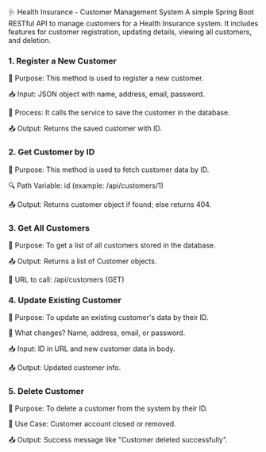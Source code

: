 🩺 Health Insurance - Customer Management System
A simple Spring Boot RESTful API to manage customers for a Health Insurance system. It includes features for customer registration, updating details, viewing all customers, and deletion.

### 1. Register a New Customer
📌 Purpose: This method is used to register a new customer.

📥 Input: JSON object with name, address, email, password.

💾 Process: It calls the service to save the customer in the database.

📤 Output: Returns the saved customer with ID.


### 2. Get Customer by ID
 📌 Purpose: This method is used to fetch customer data by ID.

🔍 Path Variable: id (example: /api/customers/1)

📤 Output: Returns customer object if found; else returns 404.

### 3. Get All Customers
📌 Purpose: To get a list of all customers stored in the database.

📤 Output: Returns a list of Customer objects.

📍 URL to call: /api/customers (GET)


### 4. Update Existing Customer
📌 Purpose: To update an existing customer's data by their ID.

📝 What changes? Name, address, email, or password.

📥 Input: ID in URL and new customer data in body.

📤 Output: Updated customer info.

### 5. Delete Customer
📌 Purpose: To delete a customer from the system by their ID.

🧽 Use Case: Customer account closed or removed.

📤 Output: Success message like "Customer deleted successfully".







